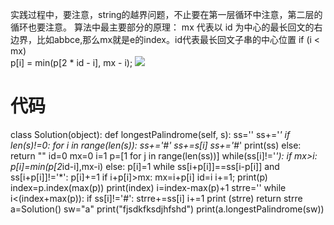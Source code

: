 实践过程中，要注意，string的越界问题，不止要在第一层循环中注意，第二层的循环也要注意。
算法中最主要部分的原理：
mx 代表以 id 为中心的最长回文的右边界，比如abbce,那么mx就是e的index。id代表最长回文子串的中心位置
if (i < mx)  
    p[i] = min(p[2 * id - i], mx - i);
![](https://segmentfault.com/img/remote/1460000014416801?w=590&h=190)

# 代码
class Solution(object):
    def longestPalindrome(self, s):
        ss=''
        ss+='*'
        if len(s)!=0:
            for i in range(len(s)):
                ss+='#'
                ss+=s[i]
            ss+='#*'
            print(ss)
        else:
            return ""
        id=0
        mx=0
        i=1
        p=[1 for j in range(len(ss))]
        while(ss[i]!='*'):
            if mx>i:
                p[i]=min(p[2*id-i],mx-i)
            else:
                p[i]=1
            while ss[i+p[i]]==ss[i-p[i]] and ss[i+p[i]]!='*':
                p[i]+=1
            if i+p[i]>mx:
                mx=i+p[i]
                id=i
            i+=1;
        print(p)
        index=p.index(max(p))
        print(index)
        i=index-max(p)+1
        strre=''
        while i<(index+max(p)):
            if ss[i]!='#':
                strre+=ss[i]
            i+=1
        print (strre)
        return strre
a=Solution()
sw="a"
print("fjsdkfksdjhfshd")
print(a.longestPalindrome(sw))
        
